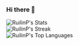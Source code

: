 ### Hi there 👋

<!--
**RuilinP/RuilinP** is a ✨ _special_ ✨ repository because its `README.md` (this file) appears on your GitHub profile.

Here are some ideas to get you started:

- 🔭 I’m currently working on ...
- 🌱 I’m currently learning ...
- 👯 I’m looking to collaborate on ...
- 🤔 I’m looking for help with ...
- 💬 Ask me about ...
- 📫 How to reach me: ...
- 😄 Pronouns: ...
- ⚡ Fun fact: ...
-->

![RuilinP's Stats](https://github-readme-stats.vercel.app/api?username=RuilinP&theme=vue-dark&show_icons=true&hide_border=false&count_private=true)  
![RuilinP's Streak](https://github-readme-streak-stats.herokuapp.com/?user=RuilinP&theme=vue-dark&hide_border=false)  
![RuilinP's Top Languages](https://github-readme-stats.vercel.app/api/top-langs/?username=RuilinP&theme=vue-dark&show_icons=true&hide_border=false&layout=compact)  
